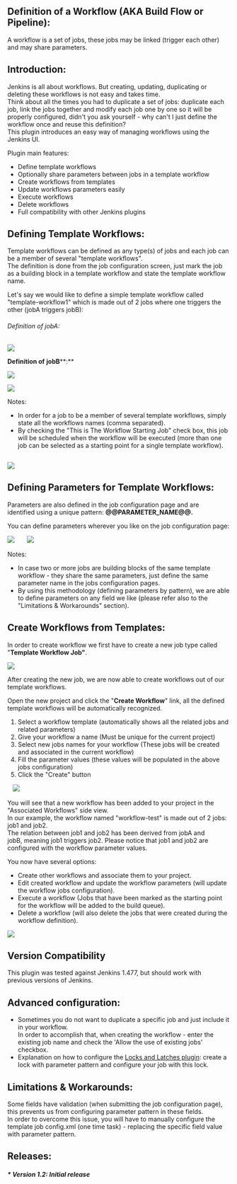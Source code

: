 ## Definition of a Workflow (AKA Build Flow or Pipeline):

A workflow is a set of jobs, these jobs may be linked (trigger each
other) and may share parameters.

## Introduction:

Jenkins is all about workflows. But creating, updating, duplicating or
deleting these workflows is not easy and takes time.  
Think about all the times you had to duplicate a set of jobs: duplicate
each job, link the jobs together and modify each job one by one so it
will be properly configured, didn't you ask yourself - why can't I just
define the workflow once and reuse this definition?  
This plugin introduces an easy way of managing workflows using the
Jenkins UI.

Plugin main features:

-   Define template workflows
-   Optionally share parameters between jobs in a template workflow
-   Create workflows from templates
-   Update workflows parameters easily
-   Execute workflows
-   Delete workflows
-   Full compatibility with other Jenkins plugins

## Defining Template Workflows:

Template workflows can be defined as any type(s) of jobs and each job
can be a member of several "template workflows".  
The definition is done from the job configuration screen, just mark the
job as a building block in a template workflow and state the template
workflow name.

Let's say we would like to define a simple template workflow called
"template-workflow1" which is made out of 2 jobs where one triggers the
other (jobA triggers jobB):

###### Definition of jobA:

![](docs/images/3.JPG)

**Definition of** **jobB****:**

![](docs/images/8.JPG)

![](docs/images/9.JPG)

Notes:

-   In order for a job to be a member of several template workflows,
    simply state all the workflows names (comma separated).
-   By checking the "This is The Workflow Starting Job" check box, this
    job will be scheduled when the workflow will be executed (more than
    one job can be selected as a starting point for a single template
    workflow). 

## ![](docs/images/2.JPG)

## Defining Parameters for Template Workflows:

Parameters are also defined in the job configuration page and are
identified using a unique pattern: **@@**PARAMETER\_NAME**@@.**

You can define parameters wherever you like on the job configuration
page:

![](docs/images/4.JPG) 
    
![](docs/images/7.JPG)

Notes:

-   In case two or more jobs are building blocks of the same template
    workflow - they share the same parameters, just define the same
    parameter name in the jobs configuration pages.  
-   By using this methodology (defining parameters by pattern), we are
    able to define parameters on any field we like (please refer also to
    the "Limitations & Workarounds" section).

## Create Workflows from Templates:

In order to create workflow we first have to create a new job type
called "**Template Workflow Job"**.

![](docs/images/10.JPG)

After creating the new job, we are now able to create workflows out of
our template workflows.

Open the new project and click the "**Create Workflow**" link, all the
defined template workflows will be automatically recognized.

1.  Select a workflow template (automatically shows all the related jobs
    and related parameters)
2.  Give your workflow a name (Must be unique for the current project)
3.  Select new jobs names for your workflow (These jobs will be created
    and associated in the current workflow)
4.  Fill the parameter values (these values will be populated in the
    above jobs configuration)
5.  Click the "Create" button

  
![](docs/images/17.JPG)

You will see that a new workflow has been added to your project in the
"Associated Workflows" side view.  
In our example, the workflow named "workflow-test" is made out of 2
jobs: job1 and job2.   
The relation between job1 and job2 has been derived from jobA and
jobB, meaning job1 triggers job2. Please notice that job1 and job2 are
configured with the workflow parameter values. 

You now have several options:

-   Create other workflows and associate them to your project.
-   Edit created workflow and update the workflow parameters (will
    update the workflow jobs configuration). 
-   Execute a workflow (Jobs that have been marked as the starting point
    for the workflow will be added to the build queue).
-   Delete a workflow (will also delete the jobs that were created
    during the workflow definition).

![](docs/images/13.JPG)

## Version Compatibility

This plugin was tested against Jenkins 1.477, but should work with
previous versions of Jenkins.

## Advanced configuration:

-   Sometimes you do not want to duplicate a specific job and just
    include it in your workflow.  
    In order to accomplish that, when creating the workflow - enter the
    existing job name and check the 'Allow the use of existing jobs'
    checkbox.
-   Explanation on how to configure the [Locks and Latches
    plugin](https://wiki.jenkins.io/display/JENKINS/Locks+and+Latches+plugin):
    create a lock with parameter pattern and configure your job with
    this lock.

## Limitations & Workarounds:

Some fields have validation (when submitting the job configuration
page), this prevents us from configuring parameter pattern in these
fields.  
In order to overcome this issue, you will have to manually configure the
template job config.xml (one time task) - replacing the specific field
value with parameter pattern.

## Releases:

##### \* Version 1.2: Initial release
